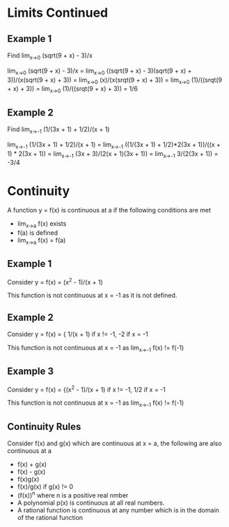 # Limits Continued

## Example 1
Find lim<sub>x->0</sub> (sqrt(9 + x) - 3)/x


lim<sub>x->0</sub> (sqrt(9 + x) - 3)/x = lim<sub>x->0</sub> ((sqrt(9 + x) - 3)(sqrt(9 + x) + 3))/(x(sqrt(9 + x) + 3))
= lim<sub>x->0</sub> (x)/(x(srqt(9 + x) + 3))
= lim<sub>x->0</sub> (1)/((srqt(9 + x) + 3))
= lim<sub>x->0</sub> (1)/((srqt(9 + x) + 3))
= 1/6

## Example 2
Find lim<sub>x->-1</sub> (1/(3x + 1) + 1/2)/(x + 1)

lim<sub>x->-1</sub> (1/(3x + 1) + 1/2)/(x + 1) = lim<sub>x->-1</sub> ((1/(3x + 1) + 1/2)*2(3x + 1))/((x + 1) * 2(3x + 1))
= lim<sub>x->-1</sub> (3x + 3)/(2(x + 1)(3x + 1))
= lim<sub>x->-1</sub> 3/(2(3x + 1))
= -3/4

# Continuity
A function y = f(x) is continuous at a if the following conditions are met
+ lim<sub>x->a</sub> f(x) exists
+ f(a) is defined
+ lim<sub>x->a</sub> f(x) = f(a)

## Example 1
Consider y = f(x) = (x<sup>2</sup> - 1)/(x + 1)

This function is not continuous at x = -1 as it is not defined.

## Example 2
Consider y = f(x) = { 1/(x + 1) if x != -1, -2 if x = -1

This function is not continuous at x = -1 as lim<sub>x->-1</sub> f(x) != f(-1)

## Example 3
Consider y = f(x) = {(x<sup>2</sup> - 1)/(x + 1) if x != -1, 1/2 if x = -1

This function is not continuous at x = -1 as lim<sub>x->-1</sub> f(x) != f(-1)

## Continuity Rules
Consider f(x) and g(x) which are continuous at x = a, the following are also continuous at a
+ f(x) + g(x)
+ f(x) - g(x)
+ f(x)g(x)
+ f(x)/g(x) if g(x) != 0
+ (f(x))<sup>n</sup> where n is a positive real nmber
+ A polynomial p(x) is continuous at all real numbers.
+ A rational function is continuous at any number which is in the domain of the rational function
